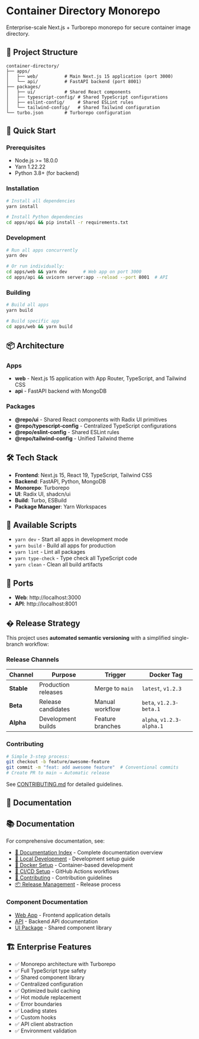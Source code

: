 # Container Directory Monorepo

Enterprise-scale Next.js + Turborepo monorepo for secure container image directory.

## 📁 Project Structure

```
container-directory/
├── apps/
│   ├── web/          # Main Next.js 15 application (port 3000)
│   └── api/          # FastAPI backend (port 8001)
├── packages/
│   ├── ui/           # Shared React components
│   ├── typescript-config/ # Shared TypeScript configurations
│   ├── eslint-config/     # Shared ESLint rules
│   └── tailwind-config/   # Shared Tailwind configuration
└── turbo.json        # Turborepo configuration
```

## 🚀 Quick Start

### Prerequisites

- Node.js >= 18.0.0
- Yarn 1.22.22
- Python 3.8+ (for backend)

### Installation

```bash
# Install all dependencies
yarn install

# Install Python dependencies
cd apps/api && pip install -r requirements.txt
```

### Development

```bash
# Run all apps concurrently
yarn dev

# Or run individually:
cd apps/web && yarn dev      # Web app on port 3000
cd apps/api && uvicorn server:app --reload --port 8001  # API
```

### Building

```bash
# Build all apps
yarn build

# Build specific app
cd apps/web && yarn build
```

## 📦 Architecture

### Apps

- **web** - Next.js 15 application with App Router, TypeScript, and Tailwind CSS
- **api** - FastAPI backend with MongoDB

### Packages

- **@repo/ui** - Shared React components with Radix UI primitives
- **@repo/typescript-config** - Centralized TypeScript configurations
- **@repo/eslint-config** - Shared ESLint rules
- **@repo/tailwind-config** - Unified Tailwind theme

## 🛠️ Tech Stack

- **Frontend**: Next.js 15, React 19, TypeScript, Tailwind CSS
- **Backend**: FastAPI, Python, MongoDB
- **Monorepo**: Turborepo
- **UI**: Radix UI, shadcn/ui
- **Build**: Turbo, ESBuild
- **Package Manager**: Yarn Workspaces

## 📝 Available Scripts

- `yarn dev` - Start all apps in development mode
- `yarn build` - Build all apps for production
- `yarn lint` - Lint all packages
- `yarn type-check` - Type check all TypeScript code
- `yarn clean` - Clean all build artifacts

## 🔗 Ports

- **Web**: http://localhost:3000
- **API**: http://localhost:8001

## � Release Strategy

This project uses **automated semantic versioning** with a simplified single-branch workflow:

### Release Channels

| Channel | Purpose | Trigger | Docker Tag |
|---------|---------|---------|------------|
| **Stable** | Production releases | Merge to `main` | `latest`, `v1.2.3` |
| **Beta** | Release candidates | Manual workflow | `beta`, `v1.2.3-beta.1` |
| **Alpha** | Development builds | Feature branches | `alpha`, `v1.2.3-alpha.1` |

### Contributing

```bash
# Simple 3-step process:
git checkout -b feature/awesome-feature
git commit -m "feat: add awesome feature"  # Conventional commits
# Create PR to main → Automatic release
```

See [CONTRIBUTING.md](./CONTRIBUTING.md) for detailed guidelines.

## 📖 Documentation

## 📚 Documentation

For comprehensive documentation, see:

- [📖 Documentation Index](./docs/INDEX.md) - Complete documentation overview
- [🚀 Local Development](./docs/setup/LOCAL_DEVELOPMENT.md) - Development setup guide  
- [🐳 Docker Setup](./docs/setup/DOCKER_SETUP.md) - Container-based development
- [🔧 CI/CD Setup](./docs/setup/CI_CD_SETUP.md) - GitHub Actions workflows
- [🤝 Contributing](./docs/guides/CONTRIBUTING.md) - Contribution guidelines
- [📦 Release Management](./docs/guides/RELEASE_MANAGEMENT.md) - Release process

### Component Documentation

- [Web App](./apps/web/README.md) - Frontend application details
- [API](./apps/api/README.md) - Backend API documentation
- [UI Package](./packages/ui/README.md) - Shared component library

## 🏗️ Enterprise Features

- ✅ Monorepo architecture with Turborepo
- ✅ Full TypeScript type safety
- ✅ Shared component library
- ✅ Centralized configuration
- ✅ Optimized build caching
- ✅ Hot module replacement
- ✅ Error boundaries
- ✅ Loading states
- ✅ Custom hooks
- ✅ API client abstraction
- ✅ Environment validation

